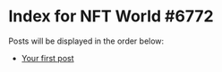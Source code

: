 # Index for NFT World #6772
Posts will be displayed in the order below:

- [Your first post](./001-first.md)

